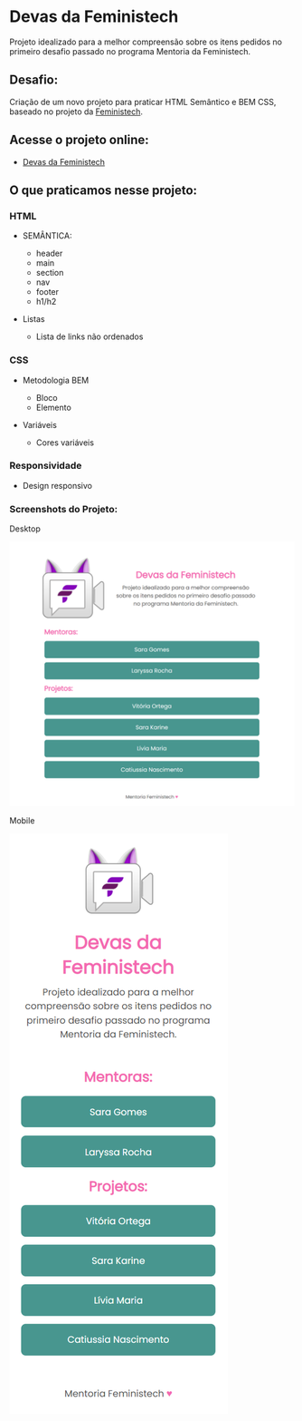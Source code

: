 # Devas da Feministech

Projeto idealizado para a melhor compreensão sobre os itens pedidos no primeiro desafio passado no programa Mentoria da Feministech.

## Desafio:

Criação de um novo projeto para praticar HTML Semântico e BEM CSS, baseado no projeto da [Feministech](https://feministech.github.io/).

## Acesse o projeto online:

- [Devas da Feministech](https://saranascimento.github.io/devas-da-feministech/)

## O que praticamos nesse projeto:

### HTML

- SEMÂNTICA:

  - header
  - main
  - section
  - nav
  - footer
  - h1/h2

- Listas
  - Lista de links não ordenados

### CSS

- Metodologia BEM

  - Bloco
  - Elemento

- Variáveis
  - Cores variáveis

### Responsividade

- Design responsivo

### Screenshots do Projeto:

Desktop

![Devas da Feministech - Desktop](./assets/devas-desktop.png)

Mobile

![Devas da Feministech - Mobile](./assets/devas-mobile.png)
